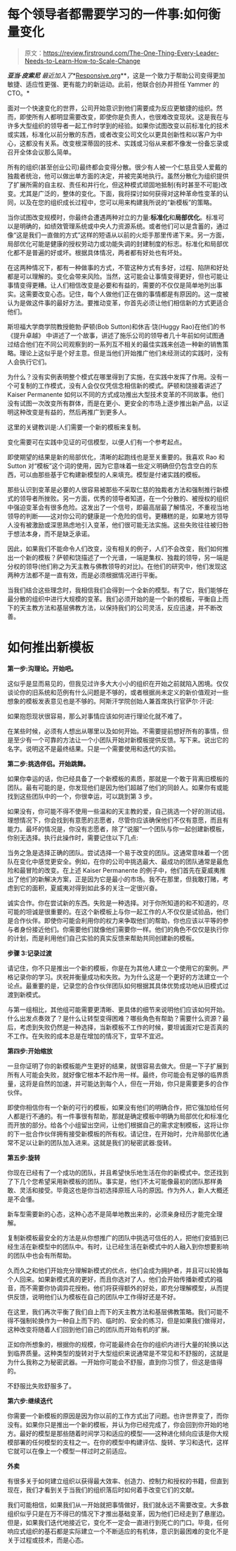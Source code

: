 # 每个领导者都需要学习的一件事:如何衡量变化

> 原文：<https://review.firstround.com/The-One-Thing-Every-Leader-Needs-to-Learn-How-to-Scale-Change>

***亚当·皮索尼*** *最近加入了**[Responsive.org](http://www.responsive.org/ "null")**，这是一个致力于帮助公司变得更加敏捷、适应性更强、更有能力的新运动。此前，他联合创办并担任 Yammer 的 CTO。*

面对一个快速变化的世界，公司开始意识到他们需要成为反应更敏捷的组织。然而，即使所有人都明显需要改变，即使你是负责人，也很难改变现状。这是我在与许多大型组织的领导者一起工作时学到的经验。如果你试图改变以前标准化的技术或实践，标准化以前分散的东西，或者改变公司文化以更具创新性和以客户为中心，这都没有关系。改变根深蒂固的技术、实践或习俗从来都不像发一份备忘录或召开全体会议那么简单。

所有的组织(甚至创业公司)最终都会变得分散。很少有人被一个仁慈且受人爱戴的独裁者统治，他可以做出单方面的决定，并被完美地执行。虽然分散化为组织提供了扩展所需的自主权、责任和并行化，但这种模式顽固地抵制(有时甚至不可能)改变。尤其是广泛的，整体的变化。下面，我将探讨如何获得对这种革命性变革的认同，以及在您的组织成长过程中，您可以用来构建我所说的“新模板”的策略。

当你试图改变规模时，你最终会遭遇两种对立的力量:**标准化**和**局部优化**。标准可以是明确的，如绩效管理系统或中央人力资源系统。或者他们可以是含蓄的，通过像“这是我们一直做的方式”这样的短语从以前的火炬手那里传递下来。另一方面，局部优化可能是健康的授权劳动力或功能失调的封建制度的标志。标准化和局部优化都不是普遍的好或坏。根据具体情况，两者都有好处也有坏处。

在这两种情况下，都有一种做事的方式，不管这种方式有多好，过程、陷阱和好处都是可以理解的。变化会带来风险。当然，这可能会让事情变得更好，但也可能让事情变得更糟。让人们相信改变是必要和有益的，需要的不仅仅是简单地列出事实。这需要改变心态。记住，每个人做他们正在做的事情都是有原因的。这一度被认为是做这件事的最好方法。要推动变革，你首先必须让他们相信新的方式更适合他们。

斯坦福大学商学院教授鲍勃·萨顿(Bob Sutton)和休吉·饶(Huggy Rao)在他们的书《提升卓越》 中讲述了一个故事，讲述了施乐公司的领导者几十年前如何试图通过结合他们在不同公司观察到的一系列互不相关的最佳实践来创造一种新的销售策略。理论上这似乎是个好主意。但是当他们开始推广他们未经测试的实践时，没有人会执行它们。

为什么？没有实例表明整个模式在哪里得到了实施，在实践中发挥了作用。没有一个可复制的工作模式，没有人会仅仅凭信念相信新的模式。萨顿和饶接着讲述了 Kaiser Permanente 如何以不同的方式成功推出大型技术变革的不同故事。他们没有试图一次改变所有群体，而是在更小、更安全的市场上逐步推出新产品，以证明这种改变是有益的，然后再推广到更多人。

这里的关键教训是:人们需要一个新的模板来复制。

变化需要可在实践中见证的可信模型，以便人们有一个参考起点。

即使期望的结果是新的局部优化，清晰的起跑线也是至关重要的。我喜欢 Rao 和 Sutton 对“模板”这个词的使用，因为它意味着一些定义明确但仍包含空白的东西，可以由那些基于它构建新模型的人来填充。模型是付诸实践的模板。

那些认识到变革是必要的人很容易被那些不采取仁慈的独裁者方法和强制推行新模式的领导者所挫败。另一方面，优秀的领导者知道，在一个分散的、被授权的组织中强迫变革会有很多危险。这发出了一个信号，即最高层最了解情况，不重视当地领导的判断——这对你公司的健康是一个危险的信号。更糟糕的是，如果地方领导人没有被激励或深思熟虑地引入变革，他们很可能无法实施。这些失败往往被归咎于想法本身，而不是缺乏承诺。

因此，如果我们不能命令人们改变，没有相关的例子，人们不会改变，我们如何推出一个新的模板？萨顿和饶描述了一个光谱，一端是集权、独裁的领导，另一端是分权的领导(他们称之为天主教与佛教领导的对比)。在他们的研究中，他们发现这两种方法都不是一直有效，而是必须根据情况进行平衡。

当我们结合这些理念时，我相信我们会得到一个全新的模型。有了它，我们能够在最分散的组织中进行大规模的变革。我们必须开始的是一个新的模板，平衡自上而下的天主教方法和基层佛教方法，以保持我们的公司灵活，反应迅速，并不断改善。

# 如何推出新模板

**第一步:沟理论。开始吧。**

这似乎是显而易见的，但我见过许多大大小小的组织在开始之前就陷入困境。仅仅谈论你的旧系统和范例有什么问题是不够的，或者根据尚未定义的新价值观对一些想象的模板发表意见也是不够的。阿斯汗学院创始人兼首席执行官萨尔·汗说:

如果抱怨现状很容易，那么对事情应该如何进行理论化就不难了。

在某些时候，必须有人想出从哪里以及如何开始。不需要提前想好所有的事情，但是至少有一个可靠的方法让一个小团队开始对新模板提供反馈。写下来。说出它的名字。说明这不是最终结果。只是一个需要使用和迭代的实验。

**第二步:挑选伴侣。开始跳舞。**

如果你幸运的话，你已经具备了一个新模板的素质，那就是一个敢于背离旧模板的团队。最有可能的是，你发现他们是因为他们超越了他们的同龄人。如果你有或能找到这些团队中的一个，你很幸运，可以跳到第 3 步。

如果没有，你可能不得不使用一些温和的天主教的爱，自己挑选一个好的测试组。理想情况下，你会找到有意愿的志愿者，尽管你应该确保他们不仅有意愿，而且有能力。最坏的情况是，你没有志愿者，除了“说服”一个团队与你一起创建新模板，你别无选择。执行此操作时，需要记住以下几点:

当务之急是选择正确的团队。尝试选择一个易于改变的团队。这通常意味着一个团队在变化中感觉更安全。例如，在你的公司中挑选最大、最成功的团队通常是最危险和最冒险的改变。在上述 Kaiser Permanente 的例子中，他们首先在夏威夷推出了他们的新解决方案，正是因为它是最小的市场。我不在那里，但我敢打赌，考虑到它的面积，夏威夷对得到如此多的关注一定很兴奋。

诚实合作。你在尝试新的东西。失败是一种选择。对于你所知道的和不知道的，尽可能的坦诚是很重要的。在这个新模板上与你一起工作的人不仅仅是试验品，他们是合作伙伴。即使你可能会利用你的权力来争取他们的帮助，你也应该以平等的参与者身份接近他们。你需要他们就像他们需要你一样。他们的角色不仅仅是执行你的计划，而是利用他们自己实验的真实反馈来帮助共同创建新的模板。

**步骤 3:记录过渡**

请记住，你不只是推出一个新的模板，你是在为其他人建立一个使用它的案例。严格记录你的学习。庆祝并衡量成功和失败。为为什么这是一个更好的方法建立一个论点。最重要的是，记录您的合作伙伴团队如何根据其具体优势成功地从旧模式过渡到新模式。

与第一组相比，其他组可能需要更清晰、更具体的细节来说明他们应该如何开始。什么出发点奏效了？是什么让转型变得困难？哪些角色有帮助？需要什么资源？最后，考虑到失败仍然是一种选择，当新模板不工作的时候，要坦诚面对它是否真的不工作。在失败的成本总是在增加的情况下，宜早不宜迟。

**第四步:开始缩放**

一旦你证明了你的新模板能产生更好的结果，就很容易去做大。但是一下子扩展到所有人可能会失败，就好像它根本不起作用一样。最终，你可能会有足够的临界质量，这将是自然的加速，并可能达到每个人，但在一开始，你只是需要更多的合作伙伴。

即使你相信你有一个新的可行的模板，如果没有他们的明确合作，把它强加给任何人都是行不通的。有一件事很有帮助，那就是确定模板中明确为局部优化和标准化而开放的部分。给各个小组留出空间，让他们根据自己的需求定制模板，这将让你的下一批合作伙伴拥有接受新模板的所有权。请记住，在开始时，允许局部优化通常不足以让新的团队加入进来。这就是我们的秘密武器:旋转。

**第五步:旋转**

你现在已经有了一个成功的团队，并且希望快乐地生活在你的新模式中。您还找到了下几个您希望采用新模板的团队。事实是，他们不太可能像最初的团队那样勇敢、灵活和接受。毕竟这也是你当初选择原班人马的原因。作为外人，新人大概还是不会懂。

新车型需要新的心态，这种心态不是简单地教出来的，必须亲身经历才能完全理解。

复制新模板最安全的方法是从你想推广的团队中挑选可信任的人，把他们安插到已经生活在新模型中的团队中。有时，让已经生活在新模式中的人融入到你想要影响的团队中也会有所帮助。

久而久之和他们开始充分理解新模式的优点，他们会成为拥护者，并且可以轮换每个人回来。如果新模式真的更好，而且你选对了人，他们会开始传播新模式的福音，而不需要你协调异花授粉。他们将获得额外的好处，即充分理解模型，从而提供反馈，说明他们认为模板在自己的团队中工作得好还是不好。

在这里，我们再次平衡了我们自上而下的天主教方法和基层佛教策略。我们可能不得不强制轮换作为一种自上而下的、临时的、安全的练习，但是如果我们做得对，这种改变将随着人们回到他们自己的团队而开始有机的扩展。

正如你所想象的，根据你的规模，你可能最终会在你的组织内进行大量的轮换以达到临界质量。这种类型的旋转对于大型组织来说通常是不常见和不舒服的，这就是为什么我称之为秘密武器。一开始你可能会不舒服，直到你习惯了，但这是值得的。

不舒服比失败舒服多了。

**第六步:继续迭代**

你需要一个新模板的原因是因为你以前的工作方式出了问题。也许世界变了，而你没有。如果你只是推出一个新的模板，并认为你已经完成了，你会回到你开始的地方。最好的模型是那些随着时间学习和适应的模型——这种进化倾向应该是你大规模部署的任何模型的支柱之一。在你的模型中构建评估、旋转、学习和迭代，这样它就可以在像上一个模型一样过时之前适应。

**外卖**

有很多关于如何建立组织以获得最大效率、创造力、控制力和授权的书籍，但直到现在，我们才看到关于当我们的组织落后时如何着手改变它们的文献。

我们可能相信，如果我们从一开始就把事情做好，我们就永远不需要改变。大多数组织似乎只是在万不得已的情况下才推出基础变革，因为他们已经走到了悬崖边。但是，如果我们迭代地接近它，变化不一定会一直进行到死亡的门口。毕竟，任何响应式组织的基石都是实际建立一个不断适应的有机体，意识到最困难的变化不是关于过程或技术，而是心态。